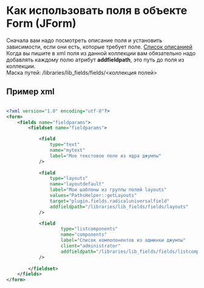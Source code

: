 # Как использовать поля в объекте Form (JForm)
Сначала вам надо посмотреть описание поля и установить зависимости, если они есть, которые требует поле. [Список описанией](https://github.com/JPathRu/lib_fields/tree/master/docs/fields)
Когда вы пишите в xml поля из данной коллекции вам обязательно надо добавлять каждому полю атрибут **addfieldpath**, это путь до поля из коллекции. <br />
Маска путей: /libraries/lib_fields/fields/<коллекция полей>

## Пример xml
```xml

<?xml version="1.0" encoding="utf-8"?>
<form>
    <fields name="fieldparams">
        <fieldset name="fieldparams">

            <field
                type="text"
                name="mytext"
                label="Мое текстовое поле из ядра джумлы"
            />
                    
            <field
                type="layouts"
                name="layoutdefault"
                label="Мои шаблоны из группы полей layouts"
                values="PathsHelper::getLayouts"
                target="plugin.fields.radicaluniversalfield"
                addfieldpath="/libraries/lib_fields/fields/layouts"
            />

            <field
                    type="listcomponents"
                    name="components"
                    label="Список компопонентов из админки джумлы"
                    client="administrator"
                    addfieldpath="/libraries/lib_fields/fields/listcomponents"
            />
            
        </fieldset>
    </fields>
</form>
```